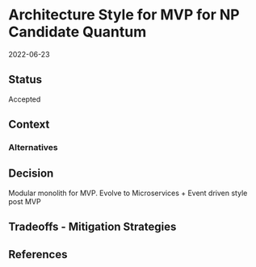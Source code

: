 # Architecture Style for MVP for NP Candidate Quantum
2022-06-23

## Status
Accepted 

## Context


### Alternatives



## Decision
Modular monolith for MVP. Evolve to Microservices + Event driven style post MVP

## Tradeoffs - Mitigation Strategies



## References

